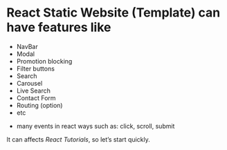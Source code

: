 # React Static Website (Template) can have features like
- NavBar
- Modal
- Promotion blocking
- Filter buttons
- Search
- Carousel
- Live Search
- Contact Form
- Routing (option)
- etc

* many events in react ways such as:
click, scroll, submit

It can affects *React Tutorials*, so let’s start quickly.